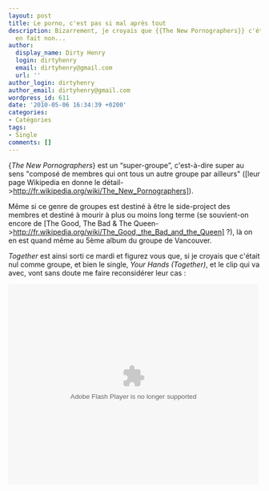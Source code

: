 ```yaml
---
layout: post
title: Le porno, c'est pas si mal après tout
description: Bizarrement, je croyais que {{The New Pornographers}} c'était nul. Mais
  en fait non...
author:
  display_name: Dirty Henry
  login: dirtyhenry
  email: dirtyhenry@gmail.com
  url: ''
author_login: dirtyhenry
author_email: dirtyhenry@gmail.com
wordpress_id: 611
date: '2010-05-06 16:34:39 +0200'
categories:
- Catégories
tags:
- Single
comments: []
---
```

{*The New Pornographers*} est un “super-groupe”, c'est-à-dire super au sens "composé de membres qui ont tous un autre groupe par ailleurs" ([leur page Wikipedia en donne le détail->http://fr.wikipedia.org/wiki/The_New_Pornographers]).

Même si ce genre de groupes est destiné à être le side-project des membres et destiné à mourir à plus ou moins long terme (se souvient-on encore de [The Good, The Bad & The Queen->http://fr.wikipedia.org/wiki/The_Good,_the_Bad_and_the_Queen] ?), là on en est quand même au 5ème album du groupe de Vancouver. 

*Together* est ainsi sorti ce mardi et figurez vous que, si je croyais que c'était nul comme groupe, et bien le single, *Your Hands (Together)*, et le clip qui va avec, vont sans doute me faire reconsidérer leur cas :

<object width="500" height="400" id="AOLVP_82736498001" classid="clsid:D27CDB6E-AE6D-11cf-96B8-444553540000"><param name="movie" value="http://o.aolcdn.com/videoplayer/AOL_PlayerLoader.swf"></param><param name="bgcolor" value="#000000"></param><param name="allowFullScreen" value="true"></param><param name="wmode" value="transparent"/><param name="allowscriptaccess" value="always"></param><param name="flashvars" value="videoid=82736498001&codever=1&publisherid=1612833736&stillurl=http%3A%2F%2Fpdl%2Estream%2Eaol%2Ecom%2Faol%2Fbrightcove%2Fus%2Fmusic%2Fmusicvideos%2Fbeggars%2Fnewpornographers%2Fnewpornographers%5Fyourhandstogether%5Fvideo%5Fstill%5F480%2Ejpg&playerid=10032373001"></param><embed src="http://o.aolcdn.com/videoplayer/AOL_PlayerLoader.swf" type="application/x-shockwave-flash" allowscriptaccess="always" wmode="transparent" allowfullscreen="true" bgcolor="#000000" width="500" height="400" name="AOLVP_82736498001" flashvars="videoid=82736498001&codever=1&publisherid=1612833736&stillurl=http%3A%2F%2Fpdl%2Estream%2Eaol%2Ecom%2Faol%2Fbrightcove%2Fus%2Fmusic%2Fmusicvideos%2Fbeggars%2Fnewpornographers%2Fnewpornographers%5Fyourhandstogether%5Fvideo%5Fstill%5F480%2Ejpg&playerid=10032373001"></embed></object>
